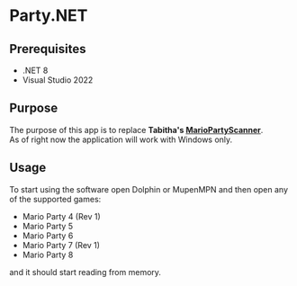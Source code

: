 # Party.NET

## Prerequisites
- .NET 8
- Visual Studio 2022

## Purpose
The purpose of this app is to replace **Tabitha's [MarioPartyScanner](https://github.com/RainbowTabitha/Mario-Party-Scanner)**.<br>
As of right now the application will work with Windows only.

## Usage
To start using the software open Dolphin or MupenMPN and then
open any of the supported games:
- Mario Party 4 (Rev 1)
- Mario Party 5
- Mario Party 6
- Mario Party 7 (Rev 1)
- Mario Party 8

and it should start reading from memory.
